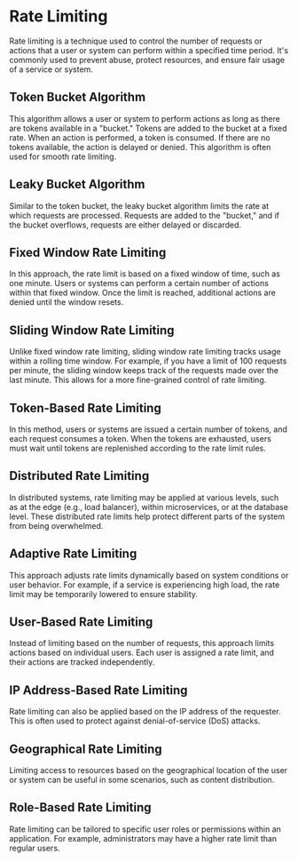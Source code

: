 # Rate Limiting
Rate limiting is a technique used to control the number of requests or actions that a user or system can perform within a specified time period. It's commonly used to prevent abuse, protect resources, and ensure fair usage of a service or system. 
## Token Bucket Algorithm
This algorithm allows a user or system to perform actions as long as there are tokens available in a "bucket." Tokens are added to the bucket at a fixed rate. When an action is performed, a token is consumed. If there are no tokens available, the action is delayed or denied. This algorithm is often used for smooth rate limiting.
## Leaky Bucket Algorithm
Similar to the token bucket, the leaky bucket algorithm limits the rate at which requests are processed. Requests are added to the "bucket," and if the bucket overflows, requests are either delayed or discarded.
## Fixed Window Rate Limiting
In this approach, the rate limit is based on a fixed window of time, such as one minute. Users or systems can perform a certain number of actions within that fixed window. Once the limit is reached, additional actions are denied until the window resets.
## Sliding Window Rate Limiting
Unlike fixed window rate limiting, sliding window rate limiting tracks usage within a rolling time window. For example, if you have a limit of 100 requests per minute, the sliding window keeps track of the requests made over the last minute. This allows for a more fine-grained control of rate limiting.
## Token-Based Rate Limiting
In this method, users or systems are issued a certain number of tokens, and each request consumes a token. When the tokens are exhausted, users must wait until tokens are replenished according to the rate limit rules.
## Distributed Rate Limiting
In distributed systems, rate limiting may be applied at various levels, such as at the edge (e.g., load balancer), within microservices, or at the database level. These distributed rate limits help protect different parts of the system from being overwhelmed.
## Adaptive Rate Limiting
This approach adjusts rate limits dynamically based on system conditions or user behavior. For example, if a service is experiencing high load, the rate limit may be temporarily lowered to ensure stability.
## User-Based Rate Limiting
Instead of limiting based on the number of requests, this approach limits actions based on individual users. Each user is assigned a rate limit, and their actions are tracked independently.
## IP Address-Based Rate Limiting
Rate limiting can also be applied based on the IP address of the requester. This is often used to protect against denial-of-service (DoS) attacks.
## Geographical Rate Limiting
Limiting access to resources based on the geographical location of the user or system can be useful in some scenarios, such as content distribution.
## Role-Based Rate Limiting
Rate limiting can be tailored to specific user roles or permissions within an application. For example, administrators may have a higher rate limit than regular users.
